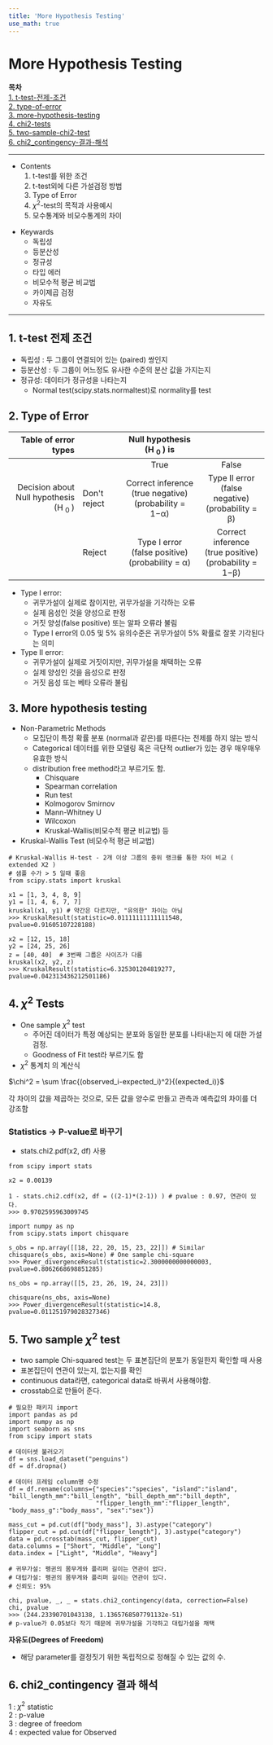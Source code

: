 ```yaml
---
title: 'More Hypothesis Testing'
use_math: true
---
```


# More Hypothesis Testing

**목차**  
[1. t-test-전제-조건](#1--t-test-전제-조건)  
[2. type-of-error](#2-type-of-error)  
[3. more-hypothesis-testing](#3-more-hypothesis-testing)  
[4. chi2-tests](#4-chi2-tests)  
[5. two-sample-chi2-test](#5-two-sample-chi2-test)  
[6. chi2_contingency-결과-해석](#6-chi2_contingency-결과-해석)  


---
* Contents
  1. t-test를 위한 조건
  2. t-test외에 다른 가설검정 방법
  3. Type of Error
  4. $\chi^2$-test의 목적과 사용예시
  5. 모수통계와 비모수통계의 차이

>
* Keywards
  * 독립성
  * 등분산성
  * 정규성
  * 타입 에러
  * 비모수적 평균 비교법
  * 카이제곱 검정
  * 자유도

---

## 1.  t-test 전제 조건

* 독립성 : 두 그룹이 연결되어 있는 (paired) 쌍인지
* 등분산성 : 두 그룹이 어느정도 유사한 수준의 분산 값을 가지는지
* 정규성: 데이터가 정규성을 나타는지
  * Normal test(scipy.stats.normaltest)로 normality를 test

## 2. Type of Error

|Table of error types||Null hypothesis (H <sub>0 </sub>) is||
|---:|:---|:---:|:---:|
|||True|False|
|Decision about <br/> Null hypothesis (H <sub>0 </sub>)|Don't reject|Correct inference <br/> (true negative) <br/> (probability = 1−α)|Type II error <br/> (false negative) <br/> (probability = β) |
||Reject|Type I error <br/> (false positive) <br/>(probability = α) |Correct inference <br/> (true positive) <br/> (probability = 1−β)|

* Type I error: 
  * 귀무가설이 실제로 참이지만, 귀무가설을 기각하는 오류
  * 실제 음성인 것을 양성으로 판정
  * 거짓 양성(false positive) 또는 알파 오류라 불림
  * Type I error의 0.05 및 5% 유의수준은 귀무가설이 5% 확률로 잘못 기각된다는 의미
* Type II error:
  * 귀무가설이 실제로 거짓이지만, 귀무가설을 채택하는 오류
  * 실제 양성인 것을 음성으로 판정
  * 거짓 음성 또는 베타 오류라 불림


## 3. More hypothesis testing
* Non-Parametric Methods
  * 모집단이 특정 확률 분포 (normal과 같은)를 따른다는 전제를 하지 않는 방식
  * Categorical 데이터를 위한 모델링 혹은 극단적 outlier가 있는 경우 매우매우 유효한 방식
  * distribution free method라고 부르기도 함.
    * Chisquare
    * Spearman correlation
    * Run test
    * Kolmogorov Smirnov
    * Mann-Whitney U
    * Wilcoxon
    * Kruskal-Wallis(비모수적 평균 비교법) 등
* Kruskal-Wallis Test (비모수적 평균 비교법)
```ipython
# Kruskal-Wallis H-test - 2개 이상 그룹의 중위 랭크를 통한 차이 비교 ( extended X2 )
# 샘플 수가 > 5 일때 좋음 
from scipy.stats import kruskal

x1 = [1, 3, 4, 8, 9]
y1 = [1, 4, 6, 7, 7]
kruskal(x1, y1) # 약간은 다르지만, "유의한" 차이는 아님
>>> KruskalResult(statistic=0.01111111111111548, pvalue=0.91605107228188)

x2 = [12, 15, 18]
y2 = [24, 25, 26]
z = [40, 40]  # 3번째 그룹은 사이즈가 다름
kruskal(x2, y2, z)
>>> KruskalResult(statistic=6.325301204819277, pvalue=0.042313436212501186)
```

## 4. $\chi^2$ Tests
* One sample $\chi^2$ test
  * 주어진 데이터가 특정 예상되는 분포와 동일한 분포를 나타내는지 에 대한 가설검정.
  * Goodness of Fit test라 부르기도 함
* $\chi^2$ 통계치 의 계산식  

$\chi^2 = \sum \frac{(observed_i-expected_i)^2}{(expected_i)}$  

각 차이의 값을 제곱하는 것으로, 모든 값을 양수로 만들고 관측과 예측값의 차이를 더 강조함

### **Statistics -> P-value로 바꾸기**
* stats.chi2.pdf(x2, df) 사용

```ipython
from scipy import stats

x2 = 0.00139

1 - stats.chi2.cdf(x2, df = ((2-1)*(2-1)) ) # pvalue : 0.97, 연관이 있다.
>>> 0.9702595963009745

import numpy as np
from scipy.stats import chisquare  

s_obs = np.array([[18, 22, 20, 15, 23, 22]]) # Similar
chisquare(s_obs, axis=None) # One sample chi-square
>>> Power_divergenceResult(statistic=2.3000000000000003, pvalue=0.8062668698851285)

ns_obs = np.array([[5, 23, 26, 19, 24, 23]])

chisquare(ns_obs, axis=None)
>>> Power_divergenceResult(statistic=14.8, pvalue=0.011251979028327346)
```

## 5. Two sample $\chi^2$ test
* two sample Chi-squared test는 두 표본집단의 분포가 동일한지 확인할 때 사용
* 표본집단이 연관이 있는지, 없는지를 확인
* continuous data라면, categorical data로 바꿔서 사용해야함.
* crosstab으로 만들어 준다.

```ipython
# 필요한 패키지 import
import pandas as pd
import numpy as np
import seaborn as sns
from scipy import stats

# 데이터셋 불러오기
df = sns.load_dataset("penguins")
df = df.dropna()

# 데이터 프레임 column명 수정
df = df.rename(columns={"species":"species", "island":"island", "bill_length_mm":"bill_length", "bill_depth_mm":"bill_depth",
                        "flipper_length_mm":"flipper_length", "body_mass_g":"body_mass", "sex":"sex"})

mass_cut = pd.cut(df["body_mass"], 3).astype("category")
flipper_cut = pd.cut(df["flipper_length"], 3).astype("category")
data = pd.crosstab(mass_cut, flipper_cut)
data.columns = ["Short", "Middle", "Long"]
data.index = ["Light", "Middle", "Heavy"]

# 귀무가설: 펭귄의 몸무게와 플리퍼 길이는 연관이 없다.
# 대립가설: 펭귄의 몸무게와 플리퍼 길이는 연관이 있다.
# 신뢰도: 95%

chi, pvalue, _, _ = stats.chi2_contingency(data, correction=False)
chi, pvalue
>>> (244.23390701043138, 1.1365768507791132e-51)
# p-value가 0.05보다 작기 때문에 귀무가설을 기각하고 대립가설을 채택
```

**자유도(Degrees of Freedom)**
* 해당 parameter를 결정짓기 위한 독립적으로 정해질 수 있는 값의 수.

## 6. chi2_contingency 결과 해석
1 : $\chi^2$ statistic  
2 : p-value  
3 : degree of freedom  
4 : expected value for Observed  
